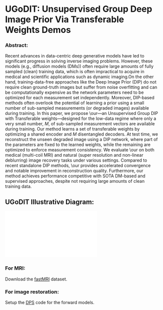 # UGoDIT: Unsupervised Group Deep Image Prior Via Transferable Weights Demos


### Abstract: 

Recent advances in data-centric deep generative models have led to significant progress in solving inverse imaging problems. However, these models (e.g., diffusion models (DMs)) often require large amounts of fully sampled (clean) training data, which is often impractical to acquire in medical and scientific applications such as dynamic imaging.On the other hand, training-data-free approaches like the Deep Image Prior (DIP) do not require clean ground-truth images but suffer from noise overfitting and can be computationally expensive as the network parameters need to be optimized for each measurement set independently. Moreover, DIP-based methods often overlook the potential of learning a prior using a small number of sub-sampled measurements (or degraded images) available during training. In this paper, we propose \our—an Unsupervised Group DIP with Transferable weights—designed for the low-data regime where only a very small number, $M$, of sub-sampled measurement vectors are available during training. Our method learns a set of transferable weights by optimizing a shared encoder and $M$ disentangled decoders. At test time, we reconstruct the unseen degraded image using a DIP network, where part of the parameters are fixed to the learned weights, while the remaining are optimized to enforce measurement consistency. We evaluate \our on both medical (multi-coil MRI) and natural (super resolution and non-linear deblurring) image recovery tasks under various settings. Compared to recent standalone DIP methods, \our provides accelerated convergence and notable improvement in reconstruction quality. Furthermore, our method achieves performance competitive with SOTA DM-based and supervised approaches, despite not requiring large amounts of clean training data. 



## UGoDIT Illustrative Diagram:
![Alt text](uGro_DIT_BD_03.pdf)




### For MRI: 
Download the [fastMRI](https://github.com/microsoft/fastmri-plus/tree/main) dataset. 

### For image restoration: 
Setup the [DPS](https://github.com/DPS2022/diffusion-posterior-sampling) code for the forward models. 
